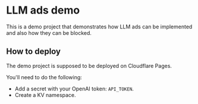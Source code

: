 # LLM ads demo

This is a demo project that demonstrates how LLM ads can be implemented and
also how they can be blocked.


## How to deploy

The demo project is supposed to be deployed on Cloudflare Pages.

You'll need to do the following:

* Add a secret with your OpenAI token: `API_TOKEN`.
* Create a KV namespace.
